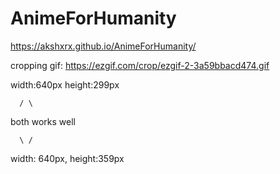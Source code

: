 # AnimeForHumanity

https://akshxrx.github.io/AnimeForHumanity/


cropping gif:
https://ezgif.com/crop/ezgif-2-3a59bbacd474.gif

width:640px  height:299px

      / \
both works well
      
      \ /

width: 640px, height:359px




